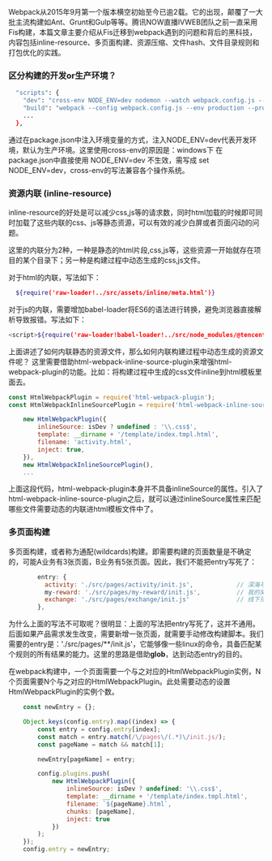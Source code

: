 Webpack从2015年9月第一个版本横空初始至今已逾2载。它的出现，颠覆了一大批主流构建如Ant、Grunt和Gulp等等。腾讯NOW直播IVWEB团队之前一直采用Fis构建，本篇文章主要介绍从Fis迁移到webpack遇到的问题和背后的黑科技，内容包括inline-resource、多页面构建、资源压缩、文件hash、文件目录规则和打包优化的实践。

### 区分构建的开发or生产环境？
``` sh
  "scripts": {
    "dev": "cross-env NODE_ENV=dev nodemon --watch webpack.config.js --exec \"webpack-dev-server --config webpack.config.js --env development\" --progress --colors",
    "build": "webpack --config webpack.config.js --env production --progress --colors",
    ...
  },
```
通过在package.json中注入环境变量的方式，注入NODE_ENV=dev代表开发环境，默认为生产环境。这里使用cross-env的原因是：windows下 在package.json中直接使用 NODE_ENV=dev 不生效，需写成 set NODE_ENV=dev，cross-env的写法兼容各个操作系统。


### 资源内联 (inline-resource)
inline-resource的好处是可以减少css,js等的请求数，同时html加载的时候即可同时加载了这些内联的css、js等静态资源，可以有效的减少白屏或者页面闪动的问题。

这里的内联分为2种，一种是静态的html片段,css,js等，这些资源一开始就存在项目的某个目录下；另一种是构建过程中动态生成的css,js文件。

对于html的内联，写法如下：
``` sh
  ${require('raw-loader!../src/assets/inline/meta.html')}
```
对于js的内联，需要增加babel-loader将ES6的语法进行转换，避免浏览器直接解析导致报错。写法如下：
``` sh
<script>${require('raw-loader!babel-loader!../src/node_modules/@tencent/report-whitelist/lib/index.js')}</script>
```

上面讲述了如何内联静态的资源文件，那么如何内联构建过程中动态生成的资源文件呢？
这里需要借助html-webpack-inline-source-plugin来增强html-webpack-plugin的功能。比如：将构建过程中生成的css文件inline到html模板里面去。

``` javascript
const HtmlWebpackPlugin = require('html-webpack-plugin');
const HtmlWebpackInlineSourcePlugin = require('html-webpack-inline-source-plugin');

    new HtmlWebpackPlugin({
        inlineSource: isDev ? undefined : '\\.css$',
        template: __dirname + '/template/index.tmpl.html',
        filename: 'activity.html',
        inject: true,
    }),
    new HtmlWebpackInlineSourcePlugin(),
    ...
```
上面这段代码，html-webpack-plugin本身并不具备inlineSource的属性。引入了html-webpack-inline-source-plugin之后，就可以通过inlineSource属性来匹配哪些文件需要动态的内联进html模板文件中了。

### 多页面构建
多页面构建，或者称为通配(wildcards)构建。即需要构建的页面数量是不确定的，可能A业务有3张页面，B业务有5张页面。因此，我们不能把entry写死了：

```javascript
        entry: {
          activity: './src/pages/activity/init.js',            // 深海寻宝活动首页
          my-reward: './src/pages/my-reward/init.js',          // 我的奖励
          exchange: './src/pages/exchange/init.js'             // 线下兑换奖品
        },
```
为什么上面的写法不可取呢？很明显：上面的写法把entry写死了，这并不通用。后面如果产品需求发生改变，需要新增一张页面，就需要手动修改构建脚本。我们需要的entry是：'./src/pages/\*\*/init.js'，它能够像一些linux的命令，具备匹配某个规则的所有结果的能力。这里的思路是借助**glob**，达到动态entry的目的。

在webpack构建中，一个页面需要一个与之对应的HtmlWebpackPlugin实例，N个页面需要N个与之对应的HtmlWebpackPlugin。此处需要动态的设置HtmlWebpackPlugin的实例个数。

```javascript
    const newEntry = {};

    Object.keys(config.entry).map((index) => {
        const entry = config.entry[index];
        const match = entry.match(/\/pages\/(.*)\/init.js/);
        const pageName = match && match[1];

        newEntry[pageName] = entry;

        config.plugins.push(
            new HtmlWebpackPlugin({
                inlineSource: isDev ? undefined: '\\.css$',
                template: __dirname + '/template/index.tmpl.html',
                filename: `${pageName}.html`,
                chunks: [pageName],
                inject: true
            })
        );
    });
    config.entry = newEntry;
```












